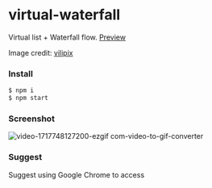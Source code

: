 # virtual-waterfall
Virtual list + Waterfall flow. [Preview](https://sansui-d.github.io/virtual-waterfall/) 

Image credit: [vilipix](https://www.vilipix.com/) 

### Install
```sh
$ npm i 
$ npm start
```
### Screenshot
![video-1717748127200-ezgif com-video-to-gif-converter](https://github.com/sansui-d/virtual-waterfall/assets/71920152/c7d49628-0128-409a-95c7-ea9785e271f1)
### Suggest
Suggest using Google Chrome to access
